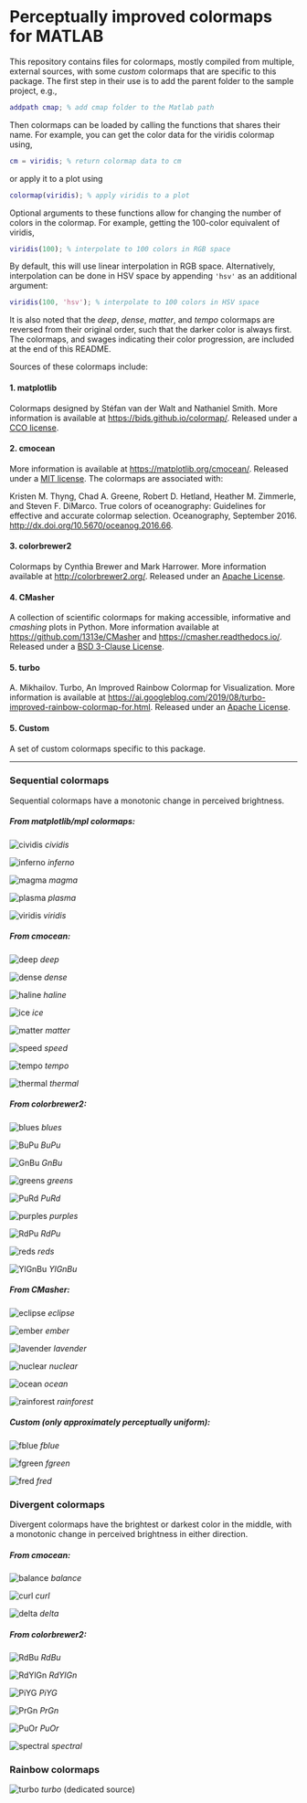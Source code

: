 # Perceptually improved colormaps for MATLAB

This repository contains files for colormaps, mostly compiled from multiple, external sources, with some *custom* colormaps that are specific to this package. The first step in their use is to add the parent folder to the sample project, e.g., 

```Matlab
addpath cmap; % add cmap folder to the Matlab path
```

Then colormaps can be loaded by calling the functions that shares their name. For example, you can get the color data for the viridis colormap using, 

```Matlab
cm = viridis; % return colormap data to cm
```

or apply it to a plot using

```Matlab
colormap(viridis); % apply viridis to a plot
```

Optional arguments to these functions allow for changing the number of colors in the colormap. For example, getting the 100-color equivalent of viridis, 

```Matlab
viridis(100); % interpolate to 100 colors in RGB space
```

By default, this will use linear interpolation in RGB space. Alternatively, interpolation can be done in HSV space by appending `'hsv'` as an additional argument: 

```Matlab
viridis(100, 'hsv'); % interpolate to 100 colors in HSV space
```

It is also noted that the *deep*, *dense*, *matter*, and *tempo* colormaps are reversed from their original order, such that the darker color is always first. The colormaps, and swages indicating their color progression, are included at the end of this README. 

Sources of these colormaps include:

#### 1. matplotlib
Colormaps designed by Stéfan van der Walt and Nathaniel Smith. More information is available at https://bids.github.io/colormap/. Released under a [CCO license](https://creativecommons.org/about/cc0).

#### 2. cmocean
More information is available at https://matplotlib.org/cmocean/. Released under a [MIT license](https://opensource.org/licenses/MIT). The colormaps are associated with:

Kristen M. Thyng, Chad A. Greene, Robert D. Hetland, Heather M. Zimmerle, and Steven F. DiMarco. True colors of oceanography: Guidelines for effective and accurate colormap selection. Oceanography, September 2016. http://dx.doi.org/10.5670/oceanog.2016.66.

#### 3. colorbrewer2
Colormaps by Cynthia Brewer and Mark Harrower. More information available at http://colorbrewer2.org/. Released under an [Apache License](https://www.apache.org/licenses/LICENSE-2.0.txt). 
    
#### 4. CMasher
A collection of scientific colormaps for making accessible, informative and *cmashing* plots in Python. More information available at https://github.com/1313e/CMasher and https://cmasher.readthedocs.io/. Released under a [BSD 3-Clause License](https://github.com/1313e/CMasher/blob/master/LICENSE).

#### 5. turbo
A. Mikhailov. Turbo, An Improved Rainbow Colormap for Visualization. More information is available at https://ai.googleblog.com/2019/08/turbo-improved-rainbow-colormap-for.html. Released under an [Apache License](https://www.apache.org/licenses/LICENSE-2.0.txt). 

#### 5. Custom
A set of custom colormaps specific to this package. 

------

### Sequential colormaps

Sequential colormaps have a monotonic change in perceived brightness. 

##### From matplotlib/mpl colormaps:

![cividis](docs/cividis.jpg) *cividis*

![inferno](docs/inferno.jpg) *inferno*

![magma](docs/magma.jpg) *magma*

![plasma](docs/plasma.jpg) *plasma*

![viridis](docs/viridis.jpg) *viridis*

##### From cmocean:

![deep](docs/deep.jpg) *deep*

![dense](docs/dense.jpg) *dense*

![haline](docs/haline.jpg) *haline*

![ice](docs/ice.jpg) *ice*

![matter](docs/matter.jpg) *matter*

![speed](docs/speed.jpg) *speed*

![tempo](docs/tempo.jpg) *tempo*

![thermal](docs/thermal.jpg) *thermal*

##### From colorbrewer2:

![blues](docs/blues.jpg) *blues*

![BuPu](docs/BuPu.jpg) *BuPu*

![GnBu](docs/GnBu.jpg) *GnBu*

![greens](docs/greens.jpg) *greens*

![PuRd](docs/PuRd.jpg) *PuRd*

![purples](docs/purples.jpg) *purples*

![RdPu](docs/RdPu.jpg) *RdPu*

![reds](docs/reds.jpg) *reds*

![YlGnBu](docs/YlGnBu.jpg) *YlGnBu*

##### From CMasher:

![eclipse](docs/eclipse.jpg) *eclipse*

![ember](docs/ember.jpg) *ember*

![lavender](docs/lavender.jpg) *lavender*

![nuclear](docs/nuclear.jpg) *nuclear*

![ocean](docs/ocean.jpg) *ocean*

![rainforest](docs/rainforest.jpg) *rainforest*

##### Custom (only approximately perceptually uniform):

![fblue](docs/fblue.jpg) *fblue*

![fgreen](docs/fgreen.jpg) *fgreen*

![fred](docs/fred.jpg) *fred*

### Divergent colormaps

Divergent colormaps have the brightest or darkest color in the middle, with a monotonic change in perceived brightness in either direction. 

##### From cmocean:

![balance](docs/balance.jpg) *balance*

![curl](docs/curl.jpg) *curl*

![delta](docs/delta.jpg) *delta*

##### From colorbrewer2:

![RdBu](docs/RdBu.jpg) *RdBu*

![RdYlGn](docs/RdYlGn.jpg) *RdYlGn*

![PiYG](docs/PiYG.jpg) *PiYG*

![PrGn](docs/PrGn.jpg) *PrGn*

![PuOr](docs/PuOr.jpg) *PuOr*

![spectral](docs/spectral.jpg) *spectral*

### Rainbow colormaps

![turbo](docs/turbo.jpg) *turbo* (dedicated source)

